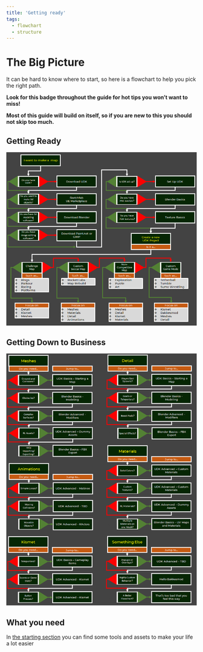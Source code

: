```yaml
---
title: 'Getting ready'
tags:
  - flowchart
  - structure
---
```


# The Big Picture

It can be hard to know where to start, so here is a flowchart to help you pick the right path. 

**Look for this badge <Badge text="important" type="tip"/> throughout the guide for hot tips you won’t want to miss!**

**Most of this guide will build on itself, so if you are new to this you should not skip too much.**


## Getting Ready <Badge text="important" type="tip"/>

![alt text](../.vuepress/public/images/image66.png)

## Getting Down to Business <Badge text="important" type="tip"/>

![alt text](../.vuepress/public/images/image73.png)

## What you need <Badge text="important" type="tip"/>

In [the starting section](../menu/downloads.html#starting) you can find some tools and assets to make your life a lot easier

